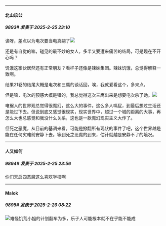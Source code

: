 ﻿
*****

####  北山玖公  
##### 9893#       发表于 2025-2-25 23:10

诶呀，差点以为电次要当电真嗣了<img src="https://static.saraba1st.com/image/smiley/face2017/067.png" referrerpolicy="no-referrer">

还是有自觉的嘛，碰见的最不妙的女人，多半又要遭来痛苦的结局，可是现在不开心吗？

饥饿这家伙居然还有正常朋友？看样子还像是辣妹集团。辣妹饥饿，总觉得解释一致啊。

结果21卷的结尾大概是电次和三鹰的谈话回，唉，我就爱看这个，多来点。

但是嘛，电次的预感大概是错的，我总觉得这次三鹰出来是想要电次杀了她。<img src="https://static.saraba1st.com/image/smiley/face2017/037.png" referrerpolicy="no-referrer">

电锯人的世界观总觉得很魔幻，这么大的事件，这么多人嗝屁，到最后想过生活还是能过下去。但说到底又感觉很现实，现实世界中，超过一个城的距离的大事，再怎么大也总感觉和我没什么关系，这也是一款魔幻现实主义大作了。

但死之恶魔，从目前的基调来看，可能是掀翻所有现状的事件了吧，这个世界越是能在任何灾难前安静下去，等到死之恶魔的到来，估计就越是安静不了的境况。


*****

####  人又如何  
##### 9894#       发表于 2025-2-25 23:56

你们天启四恶魔这么喜欢学校啊


*****

####  Malok  
##### 9895#       发表于 2025-2-26 08:22

<img src="https://static.saraba1st.com/image/smiley/face2017/067.png" referrerpolicy="no-referrer">难怪饥荒小姐的计划翻车为多，乐子人可能根本就不在乎能不能成

